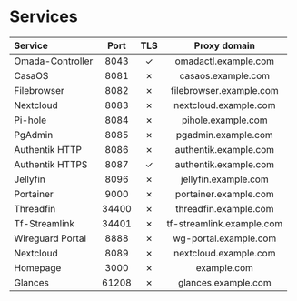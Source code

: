 # Services

| Service          | Port  | TLS |       Proxy domain        |
|:-----------------|:-----:|:---:|:-------------------------:|
| Omada-Controller | 8043  |  ✓  |   omadactl.example.com    |
| CasaOS           | 8081  |  ✗  |    casaos.example.com     |
| Filebrowser      | 8082  |  ✗  |  filebrowser.example.com  |
| Nextcloud        | 8083  |  ✗  |   nextcloud.example.com   |
| Pi-hole          | 8084  |  ✗  |    pihole.example.com     |
| PgAdmin          | 8085  |  ✗  |    pgadmin.example.com    |
| Authentik HTTP   | 8086  |  ✗  |   authentik.example.com   |
| Authentik HTTPS  | 8087  |  ✓  |   authentik.example.com   |
| Jellyfin         | 8096  |  ✗  |   jellyfin.example.com    |
| Portainer        | 9000  |  ✗  |   portainer.example.com   |
| Threadfin        | 34400 |  ✗  |   threadfin.example.com   |
| Tf-Streamlink    | 34401 |  ✗  | tf-streamlink.example.com |
| Wireguard Portal | 8888  |  ✗  |   wg-portal.example.com   |
| Nextcloud        | 8089  |  ✗  |   nextcloud.example.com   |
| Homepage         | 3000  |  ✗  |        example.com        |
| Glances          | 61208 |  ✗  |    glances.example.com    |